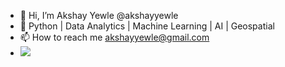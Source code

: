 - 👋 Hi, I’m Akshay Yewle @akshayyewle
- 👀 Python | Data Analytics | Machine Learning | AI | Geospatial 
- 📫 How to reach me akshayyewle@gmail.com
- ![](https://komarev.com/ghpvc/?username=akshayyewle&color=dc143c&style=flat-square&label=PROFILE+VIEWS)


<!---
akshayyewle/akshayyewle is a ✨ special ✨ repository because its `README.md` (this file) appears on your GitHub profile.
You can click the Preview link to take a look at your changes.
--->
